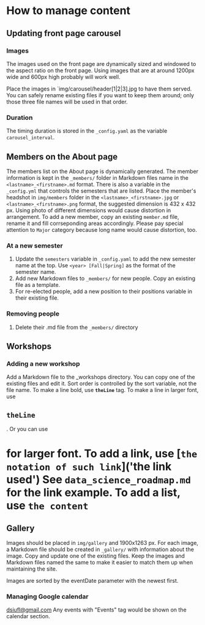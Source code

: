 # How to manage content

## Updating front page carousel

### Images

The images used on the front page are dynamically sized and windowed to the 
aspect ratio on the front page. Using images that are at around 1200px wide
and 600px high probably will work well.

Place the images in `img/carousel/header[1|2|3].jpg to have them served. You
can safely rename existing files if you want to keep them around; only those
three file names will be used in that order.

### Duration

The timing duration is stored in the `_config.yaml` as the variable 
`carousel_interval`.

## Members on the About page

The members list on the About page is dynamically generated. The member 
information is kept in the `_members/` folder in Markdown files name in the 
`<lastname>_<firstname>.md` format. There is also a variable in the 
`_config.yml` that controls the semesters that are listed. Place the member's 
headshot in `img/members` folder in the `<lastname>_<firstname>.jpg` or 
`<lastname>_<firstname>.png` format, the suggested dimension is 432 x 432 px. 
Using photo of different dimensions would cause distortion in arrangement. 
To add a new member, copy an existing `member.md` file, rename it and fill 
corrseponding areas accordingly. Please pay special attention to `Major` category
because long name would cause distortion, too.

### At a new semester

1. Update the `semesters` variable in `_config.yaml` to add the new semester name
at the top. Use `<year> [Fall|Spring]` as the format of the semester name.
1. Add new Markdown files to `_members/` for new people. Copy an existing file
as a template.
1. For re-elected people, add a new position to their positions variable in
their existing file.

### Removing people

1. Delete their .md file from the `_members/` directory

## Workshops

### Adding a new workshop

Add a Markdown file to the _workshops directory. You can copy one of the 
existing files and edit it. Sort order is controlled by the sort variable, not
the file name. 
To make a line bold, use <b>`theLine`</b> tag. 
To make a line in larger font, use <h2>`theLine`</h2>. Or you can use <h1> for larger
font.
To add a link, use [`the notation of such link`]('the link used')
See `data_science_roadmap.md` for the link example.
To add a list, use <list>`the content`</list>

## Gallery

Images should be placed in `img/gallery` and 1900x1263 px. For each image, a
Markdown file should be created in `_gallery/` with information about the
image. Copy and update one of the existing files. Keep the images and Markdown
files named the same to make it easier to match them up when maintaining the
site.

Images are sorted by the eventDate parameter with the newest first.

### Managing Google calendar 
dsiufl@gmail.com 
Any events with "Events" tag would be shown on the calendar section.

